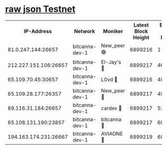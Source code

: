 [raw json Testnet](https://rpc-check.bcat.stavr.tech/bcat/rpc-bcat-result.json)
=


<table><tr><th>IP-Address</th><th>Network</th><th>Moniker</th><th>Latest Block Height</th><th>Earliest Block Height</th><th>Catching Up</th><th>Tx Index</th><th>Voting Power</th><th>Scan Time</th></tr><tr><td>81.0.247.144:26657</td><td>bitcanna-dev-1</td><td>New_peer 🟢</td><td>6899216</td><td>1</td><td>False</td><td>on</td><td>0</td><td>2024-03-16T00:35:14.047601740UTC</td></tr><tr><td>212.227.151.106:26657</td><td>bitcanna-dev-1</td><td>El-Jay's 🔴</td><td>6899217</td><td>4670391</td><td>False</td><td>on</td><td>2218364</td><td>2024-03-16T00:35:20.698957786UTC</td></tr><tr><td>65.109.70.45:30657</td><td>bitcanna-dev-1</td><td>L0vd 🔴</td><td>6899216</td><td>4828155</td><td>False</td><td>on</td><td>308120</td><td>2024-03-16T00:35:14.338910847UTC</td></tr><tr><td>65.109.28.177:26357</td><td>bitcanna-dev-1</td><td>New_peer 🔴</td><td>6899217</td><td>4952911</td><td>False</td><td>on</td><td>2237167</td><td>2024-03-16T00:35:21.321271210UTC</td></tr><tr><td>89.116.31.184:26657</td><td>bitcanna-dev-1</td><td>cardex 🔴</td><td>6899217</td><td>5185001</td><td>False</td><td>on</td><td>1</td><td>2024-03-16T00:35:20.999791831UTC</td></tr><tr><td>65.108.131.190:23857</td><td>bitcanna-dev-1</td><td>bitcanna 🔴</td><td>6899217</td><td>6895217</td><td>False</td><td>off</td><td>378646</td><td>2024-03-16T00:35:21.656525683UTC</td></tr><tr><td>194.163.174.231:26667</td><td>bitcanna-dev-1</td><td>AVIAONE 🔴</td><td>6899219</td><td>6898221</td><td>False</td><td>on</td><td>1949865</td><td>2024-03-16T00:35:30.499374316UTC</td></tr></table>